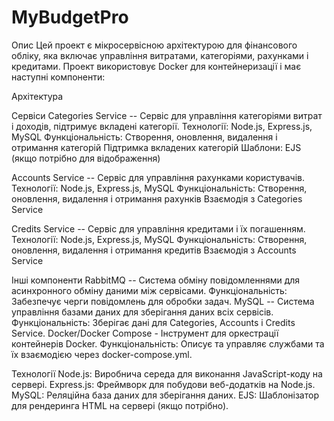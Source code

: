 # MyBudgetPro
Опис
Цей проект є мікросервісною архітектурою для фінансового обліку, яка включає управління витратами, категоріями, рахунками і кредитами. Проект використовує Docker для контейнеризації і має наступні компоненти:

Архітектура

  Сервіси
Categories Service -- Сервіс для управління категоріями витрат і доходів, підтримує вкладені категорії.
Технології: Node.js, Express.js, MySQL
Функціональність:
Створення, оновлення, видалення і отримання категорій
Підтримка вкладених категорій
Шаблони: EJS (якщо потрібно для відображення)

Accounts Service -- Сервіс для управління рахунками користувачів.
Технології: Node.js, Express.js, MySQL
Функціональність:
Створення, оновлення, видалення і отримання рахунків
Взаємодія з Categories Service

Credits Service  --  Сервіс для управління кредитами і їх погашенням.
Технології: Node.js, Express.js, MySQL
Функціональність:
Створення, оновлення, видалення і отримання кредитів
Взаємодія з Accounts Service

Інші компоненти
RabbitMQ  --  Система обміну повідомленнями для асинхронного обміну даними між сервісами.
Функціональність: Забезпечує черги повідомлень для обробки задач.
MySQL  --  Система управління базами даних для зберігання даних всіх сервісів.
Функціональність: Зберігає дані для Categories, Accounts і Credits Service.
Docker/Docker Compose - Інструмент для оркестрації контейнерів Docker.
Функціональність: Описує та управляє службами та їх взаємодією через docker-compose.yml.

Технології
Node.js: Виробнича середа для виконання JavaScript-коду на сервері.
Express.js: Фреймворк для побудови веб-додатків на Node.js.
MySQL: Реляційна база даних для зберігання даних.
EJS: Шаблонізатор для рендеринга HTML на сервері (якщо потрібно).



